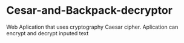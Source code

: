 # Cesar-and-Backpack-decryptor
Web Aplication that uses cryptography Caesar cipher. Aplication can encrypt and decrypt inputed text
